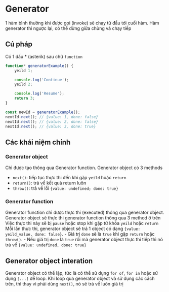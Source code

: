 # Generator

1 hàm bình thường khi được gọi (invoke) sẽ chạy từ đầu tới cuối hàm. Hàm generator thì ngược lại, có thể dừng giữa chừng và chạy tiếp

## Cú pháp

Có 1 dấu * (asterik) sau chữ `function`
```js
function* generatorExample() {
	yeild 1;

	console.log('Continue');
	yeild 2;

	console.log('Resume');
	return 3;
}

const newId = generatorExample();
nextId.next(); // {value: 1, done: false}
nextId.next(); // {value: 2, done: false}
nextId.next(); // {value: 3, done: true}
```

## Các khái niệm chính

### Generator object

Chỉ được tạo thông qua Generator function.
Generator object có 3 methods
- `next()`: tiếp tục thực thi đến khi gặp `yeild` hoặc `return`
- `return()`: trả về kết quả return luôn
- `throw()`: trả về lỗi `{value: undefined; done: true}`

### Generator function

Generator function chỉ được thực thi (executed) thông qua generator object.
Generator object sẽ thực thi generator function thông qua 3 method ở trên
Việc thực thi này sẽ bị `pause` hoặc stop khi gặp từ khóa `yeild` hoặc `return`
Mỗi lần thực thi, generator object sẽ trả 1 object có dạng `{value: yeild_value, done: false}`.
	- Giá trị `done` sẽ là `true` khi gặp `return` hoặc `throw()`.
	- Nếu giá trị `done` là `true` rồi mà generator object thực thi tiếp thì nó trả về `{value: undefined, done: true}`

## Generator object interation

Generator object có thể lặp, tức là có thể sử dụng `for of`, `for in` hoặc sử dụng `[...]` để loop.
Khi loop qua generator object và sử dụng các cách trên, thì thay vì phải dùng `next()`, nó sẽ trả về luôn giá trị